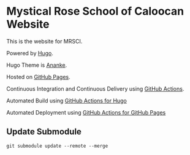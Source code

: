# Mystical Rose School of Caloocan Website
This is the website for MRSCI.

Powered by [Hugo](https://gohugo.io/).

Hugo Theme is [Ananke](https://github.com/budparr/gohugo-theme-ananke).

Hosted on [GitHub Pages](https://pages.github.com/).

Continuous Integration and Continuous Delivery using [GitHub Actions](https://github.com/features/actions).

Automated Build using [GitHub Actions for Hugo](https://github.com/peaceiris/actions-hugo)

Automated Deployment using [GitHub Actions for GitHub Pages](https://github.com/peaceiris/actions-gh-pages)

## Update Submodule

```
git submodule update --remote --merge
```
